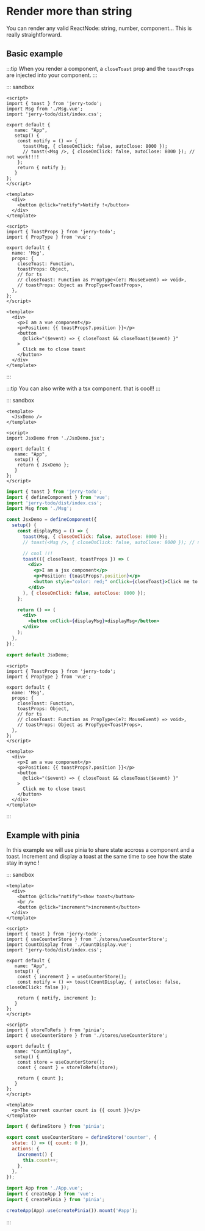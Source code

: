 # Render more than string

You can render any valid ReactNode: string, number, component... This is really straightforward.

## Basic example

:::tip
When you render a component, a `closeToast` prop and the `toastProps` are injected into your component.
:::


::: sandbox
```vue App.vue
<script>
import { toast } from 'jerry-todo';
import Msg from './Msg.vue';
import 'jerry-todo/dist/index.css';

export default {
   name: "App",
   setup() {
    const notify = () => {
      toast(Msg, { closeOnClick: false, autoClose: 8000 });
      // toast(<Msg />, { closeOnClick: false, autoClose: 8000 }); // not work!!!!
    };
    return { notify };
   }
};
</script>

<template>
  <div>
    <button @click="notify">Notify !</button>
  </div>
</template>
```

```vue /src/Msg.vue [active]
<script>
import { ToastProps } from 'jerry-todo';
import { PropType } from 'vue';

export default {
  name: 'Msg',
  props: {
    closeToast: Function,
    toastProps: Object,
    // for ts
    // closeToast: Function as PropType<(e?: MouseEvent) => void>,
    // toastProps: Object as PropType<ToastProps>,
  },
};
</script>

<template>
  <div>
    <p>I am a vue component</p>
    <p>Position: {{ toastProps?.position }}</p>
    <button
      @click="($event) => { closeToast && closeToast($event) }"
    >
      Click me to close toast
    </button>
  </div>
</template>
```
:::

:::tip
You can also write with a tsx component. that is cool!!
:::

::: sandbox
```vue App.vue
<template>
  <JsxDemo />
</template>

<script>
import JsxDemo from './JsxDemo.jsx';

export default {
   name: "App",
   setup() {
    return { JsxDemo };
   }
};
</script>
```

```jsx /src/JsxDemo.jsx [active]
import { toast } from 'jerry-todo';
import { defineComponent } from 'vue';
import 'jerry-todo/dist/index.css';
import Msg from './Msg';

const JsxDemo = defineComponent({
  setup() {
    const displayMsg = () => {
      toast(Msg, { closeOnClick: false, autoClose: 8000 });
      // toast(<Msg />, { closeOnClick: false, autoClose: 8000 }); // not work !!

      // cool !!!
      toast(({ closeToast, toastProps }) => (
        <div>
          <p>I am a jsx component</p>
          <p>Position: {toastProps?.position}</p>
          <button style="color: red;" onClick={closeToast}>Click me to close toast</button>
        </div>
      ), { closeOnClick: false, autoClose: 8000 });
    };

    return () => (
      <div>
        <button onClick={displayMsg}>displayMsg</button>
      </div>
    );
  },
});

export default JsxDemo;
```

```vue /src/Msg.vue
<script>
import { ToastProps } from 'jerry-todo';
import { PropType } from 'vue';

export default {
  name: 'Msg',
  props: {
    closeToast: Function,
    toastProps: Object,
    // for ts
    // closeToast: Function as PropType<(e?: MouseEvent) => void>,
    // toastProps: Object as PropType<ToastProps>,
  },
};
</script>

<template>
  <div>
    <p>I am a vue component</p>
    <p>Position: {{ toastProps?.position }}</p>
    <button
      @click="($event) => { closeToast && closeToast($event) }"
    >
      Click me to close toast
    </button>
  </div>
</template>
```
:::

## Example with pinia

In this example we will use pinia to share state accross a component and a toast. Increment and display a toast at the same time to see how the state stay in sync !


::: sandbox
```vue App.vue
<template>
  <div>
    <button @click="notify">show toast</button>
    <br />
    <button @click="increment">increment</button>
  </div>
</template>

<script>
import { toast } from 'jerry-todo';
import { useCounterStore } from './stores/useCounterStore';
import CountDisplay from './CountDisplay.vue';
import 'jerry-todo/dist/index.css';

export default {
   name: "App",
   setup() {
    const { increment } = useCounterStore();
    const notify = () => toast(CountDisplay, { autoClose: false, closeOnClick: false });

    return { notify, increment };
   }
};
</script>
```

```vue /src/CountDisplay.vue
<script>
import { storeToRefs } from 'pinia';
import { useCounterStore } from './stores/useCounterStore';

export default {
   name: "CountDisplay",
   setup() {
    const store = useCounterStore();
    const { count } = storeToRefs(store);

    return { count };
   }
};
</script>

<template>
  <p>The current counter count is {{ count }}</p>
</template>
```

```js /src/stores/useCounterStore.js
import { defineStore } from 'pinia';

export const useCounterStore = defineStore('counter', {
  state: () => ({ count: 0 }),
  actions: {
    increment() {
      this.count++;
    },
  },
});
```

```js /src/main.js
import App from './App.vue';
import { createApp } from 'vue';
import { createPinia } from 'pinia';

createApp(App).use(createPinia()).mount('#app');
```
:::

